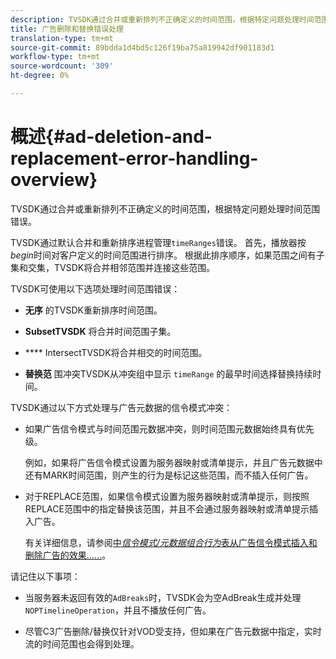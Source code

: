 ```yaml
---
description: TVSDK通过合并或重新排列不正确定义的时间范围，根据特定问题处理时间范围错误。
title: 广告删除和替换错误处理
translation-type: tm+mt
source-git-commit: 89bdda1d4bd5c126f19ba75a819942df901183d1
workflow-type: tm+mt
source-wordcount: '309'
ht-degree: 0%

---
```



# 概述{#ad-deletion-and-replacement-error-handling-overview}

TVSDK通过合并或重新排列不正确定义的时间范围，根据特定问题处理时间范围错误。

TVSDK通过默认合并和重新排序进程管理`timeRanges`错误。 首先，播放器按&#x200B;*begin*&#x200B;时间对客户定义的时间范围进行排序。 根据此排序顺序，如果范围之间有子集和交集，TVSDK将合并相邻范围并连接这些范围。

TVSDK可使用以下选项处理时间范围错误：

* **无序** 的TVSDK重新排序时间范围。

* **SubsetTVSDK** 将合并时间范围子集。

* **** IntersectTVSDK将合并相交的时间范围。

* **替换范** 围冲突TVSDK从冲突组中显示 `timeRange` 的最早时间选择替换持续时间。

TVSDK通过以下方式处理与广告元数据的信令模式冲突：

* 如果广告信令模式与时间范围元数据冲突，则时间范围元数据始终具有优先级。

   例如，如果将广告信令模式设置为服务器映射或清单提示，并且广告元数据中还有MARK时间范围，则产生的行为是标记这些范围，而不插入任何广告。
* 对于REPLACE范围，如果信令模式设置为服务器映射或清单提示，则按照REPLACE范围中的指定替换该范围，并且不会通过服务器映射或清单提示插入广告。

   有关详细信息，请参阅[中&#x200B;*信令模式/元数据组合行为*&#x200B;表从广告信令模式插入和删除广告的效果……](../../../../tvsdk-2.7-for-android/ad-insertion/delete-replace-content-vod/c-psdk-android-2.7-signaling-mode-metadata-combos-android.md#c_psdk_signaling-mode-metadata-combos-android)。

请记住以下事项：

* 当服务器未返回有效的`AdBreaks`时，TVSDK会为空AdBreak生成并处理`NOPTimelineOperation`，并且不播放任何广告。

* 尽管C3广告删除/替换仅针对VOD受支持，但如果在广告元数据中指定，实时流的时间范围也会得到处理。

